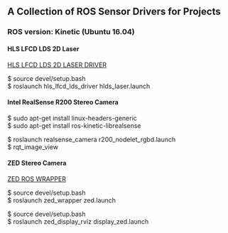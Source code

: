 ## A Collection of ROS Sensor Drivers for Projects 

### ROS version: Kinetic (Ubuntu 16.04)

#### HLS LFCD LDS 2D Laser

[HLS LFCD LDS 2D LASER DRIVER](https://github.com/ROBOTIS-GIT/hls_lfcd_lds_driver/tree/kinetic-devel)  

$ source devel/setup.bash  
$ roslaunch hls_lfcd_lds_driver hlds_laser.launch  
  
#### Intel RealSense R200 Stereo Camera

$ sudo apt-get install linux-headers-generic  
$ sudo apt-get install ros-kinetic-librealsense  
  
$ roslaunch realsense_camera r200_nodelet_rgbd.launch  
$ rqt_image_view  
  
#### ZED Stereo Camera

[ZED ROS WRAPPER](https://github.com/stereolabs/zed-ros-wrapper)  

$ source devel/setup.bash  
$ roslaunch zed_wrapper zed.launch  

$ source devel/setup.bash  
$ roslaunch zed_display_rviz display_zed.launch    




